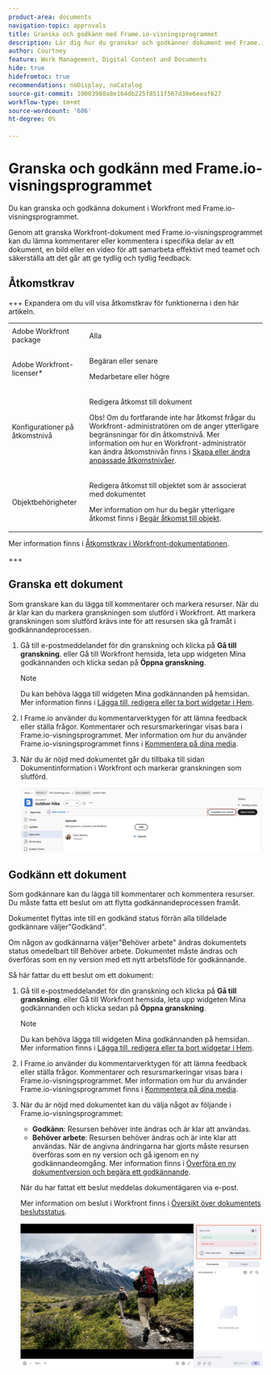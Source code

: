 ```yaml
---
product-area: documents
navigation-topic: approvals
title: Granska och godkänn med Frame.io-visningsprogrammet
description: Lär dig hur du granskar och godkänner dokument med Frame.io-visningsprogrammet.
author: Courtney
feature: Work Management, Digital Content and Documents
hide: true
hidefromtoc: true
recommendations: noDisplay, noCatalog
source-git-commit: 19003988a8e164db225f8511f567d38e6eeaf627
workflow-type: tm+mt
source-wordcount: '606'
ht-degree: 0%

---
```



# Granska och godkänn med Frame.io-visningsprogrammet

Du kan granska och godkänna dokument i Workfront med Frame.io-visningsprogrammet.

Genom att granska Workfront-dokument med Frame.io-visningsprogrammet kan du lämna kommentarer eller kommentera i specifika delar av ett dokument, en bild eller en video för att samarbeta effektivt med teamet och säkerställa att det går att ge tydlig och tydlig feedback.

<!--For more information on the Frame.io integration with Workfront, see [Frame.io integration overview](/help/quicksilver/review-and-approve-work/native-integrations/frame-io/frame-int-overview.md).-->

## Åtkomstkrav

+++ Expandera om du vill visa åtkomstkrav för funktionerna i den här artikeln.

<table style="table-layout:auto"> 
 <col> 
 </col> 
 <col> 
 </col> 
 <tbody> 
  <tr> 
   <td role="rowheader">Adobe Workfront package</td> 
   <td> <p> Alla</p> </td> 
  </tr> 
  <tr> 
   <td role="rowheader">Adobe Workfront-licenser*</td> 
   <td> <p>Begäran eller senare</p>
   <p>Medarbetare eller högre</p> </td> 
  </tr> 
  <tr data-mc-conditions=""> 
   <td role="rowheader">Konfigurationer på åtkomstnivå</td> 
   <td> <p>Redigera åtkomst till dokument</p> <p>Obs! Om du fortfarande inte har åtkomst frågar du Workfront-administratören om de anger ytterligare begränsningar för din åtkomstnivå. Mer information om hur en Workfront-administratör kan ändra åtkomstnivån finns i <a href="/help/quicksilver/administration-and-setup/add-users/configure-and-grant-access/create-modify-access-levels.md" class="MCXref xref">Skapa eller ändra anpassade åtkomstnivåer</a>.</p> </td> 
  </tr> 
  <tr data-mc-conditions=""> 
   <td role="rowheader">Objektbehörigheter</td> 
   <td> <p>Redigera åtkomst till objektet som är associerat med dokumentet</p> <p>Mer information om hur du begär ytterligare åtkomst finns i <a href="/help/quicksilver/workfront-basics/grant-and-request-access-to-objects/grant-and-request-access-to-objects.md" class="MCXref xref">Begär åtkomst till objekt</a>.</p> </td> 
  </tr> 
 </tbody> 
</table>

Mer information finns i [Åtkomstkrav i Workfront-dokumentationen](/help/quicksilver/administration-and-setup/add-users/access-levels-and-object-permissions/access-level-requirements-in-documentation.md).

+++

## Granska ett dokument

Som granskare kan du lägga till kommentarer och markera resurser. När du är klar kan du markera granskningen som slutförd i Workfront. Att markera granskningen som slutförd krävs inte för att resursen ska gå framåt i godkännandeprocessen.

1. Gå till e-postmeddelandet för din granskning och klicka på **Gå till granskning**.
eller
Gå till Workfront hemsida, leta upp widgeten Mina godkännanden och klicka sedan på **Öppna granskning**.

   >[!NOTE]
   > 
   >Du kan behöva lägga till widgeten Mina godkännanden på hemsidan. Mer information finns i [Lägga till, redigera eller ta bort widgetar i Hem](/help/quicksilver/workfront-basics/using-home/using-the-home-area/add-edit-remove-widgets-in-new-home.md).

1. I Frame.io använder du kommentarverktygen för att lämna feedback eller ställa frågor.
Kommentarer och resursmarkeringar visas bara i Frame.io-visningsprogrammet. Mer information om hur du använder Frame.io-visningsprogrammet finns i [Kommentera på dina media](https://help.frame.io/en/articles/9105251-commenting-on-your-media).
1. När du är nöjd med dokumentet går du tillbaka till sidan Dokumentinformation i Workfront och markerar granskningen som slutförd.

   ![Markeringsgranskningen är klar](assets/mark-review-complete.png)

## Godkänn ett dokument

Som godkännare kan du lägga till kommentarer och kommentera resurser. Du måste fatta ett beslut om att flytta godkännandeprocessen framåt.

Dokumentet flyttas inte till en godkänd status förrän alla tilldelade godkännare väljer&quot;Godkänd&quot;.

Om någon av godkännarna väljer&quot;Behöver arbete&quot; ändras dokumentets status omedelbart till Behöver arbete. Dokumentet måste ändras och överföras som en ny version med ett nytt arbetsflöde för godkännande.

Så här fattar du ett beslut om ett dokument:

1. Gå till e-postmeddelandet för din granskning och klicka på **Gå till granskning**.
eller
Gå till Workfront hemsida, leta upp widgeten Mina godkännanden och klicka sedan på **Öppna granskning**.

   >[!NOTE]
   > 
   >Du kan behöva lägga till widgeten Mina godkännanden på hemsidan. Mer information finns i [Lägga till, redigera eller ta bort widgetar i Hem](/help/quicksilver/workfront-basics/using-home/using-the-home-area/add-edit-remove-widgets-in-new-home.md).


1. I Frame.io använder du kommentarverktygen för att lämna feedback eller ställa frågor.
Kommentarer och resursmarkeringar visas bara i Frame.io-visningsprogrammet. Mer information om hur du använder Frame.io-visningsprogrammet finns i [Kommentera på dina media](https://help.frame.io/en/articles/9105251-commenting-on-your-media).
1. När du är nöjd med dokumentet kan du välja något av följande i Frame.io-visningsprogrammet:

   * **Godkänn**: Resursen behöver inte ändras och är klar att användas.
   * **Behöver arbete**: Resursen behöver ändras och är inte klar att användas. När de angivna ändringarna har gjorts måste resursen överföras som en ny version och gå igenom en ny godkännandeomgång. Mer information finns i [Överföra en ny dokumentversion och begära ett godkännande](/help/quicksilver/review-and-approve-work/document-reviews-and-approvals/manage-document-approvals/upload-new-doc-version.md). <!--do they need to tell someone it was uploaded via comment tagging?-->

   När du har fattat ett beslut meddelas dokumentägaren via e-post.

   Mer information om beslut i Workfront finns i [Översikt över dokumentets beslutsstatus](/help/quicksilver/review-and-approve-work/document-reviews-and-approvals/manage-document-approvals/document-approval-status.md).

   ![Bildrutevisningsprogram och -beslut](assets/make-decision-frame.png)



<!--is document owner the correct term?-->

